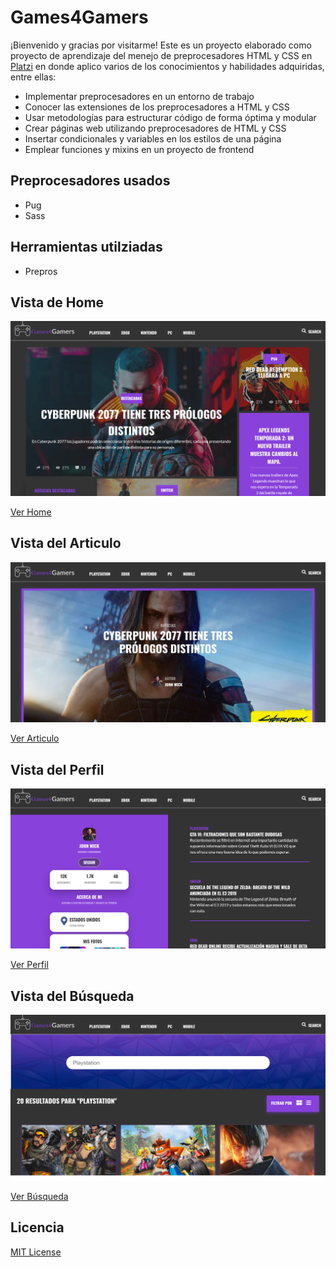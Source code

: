 # Games4Gamers

¡Bienvenido y gracias por visitarme! Este es un proyecto elaborado como proyecto de aprendizaje del menejo de preprocesadores HTML y CSS en [Platzi](https://platzi.com/cursos/preprocesadores/) en donde aplico varios de los conocimientos y habilidades adquiridas, entre ellas:

- Implementar preprocesadores en un entorno de trabajo
- Conocer las extensiones de los preprocesadores a HTML y CSS
- Usar metodologías para estructurar código de forma óptima y modular
- Crear páginas web utilizando preprocesadores de HTML y CSS
- Insertar condicionales y variables en los estilos de una página
- Emplear funciones y mixins en un proyecto de frontend

## Preprocesadores usados

- Pug
- Sass

## Herramientas utilziadas

- Prepros

## Vista de Home

![Home Preview](./.readme-static/principal.png)

[Ver Home](https://diegoalesco95.github.io/Games4Gamers/G4G-principal.html)

## Vista del Articulo

![Articulo Preview](./.readme-static/articulo.png)

[Ver Articulo](https://diegoalesco95.github.io/Games4Gamers/G4G-articulo.html)

## Vista del Perfil

![Perfil Preview](./.readme-static/perfil.png)

[Ver Perfil](https://diegoalesco95.github.io/Games4Gamers/G4G-perfil.html)

## Vista del Búsqueda

![Búsqueda Preview](./.readme-static/busqueda.png)

[Ver Búsqueda](https://diegoalesco95.github.io/Games4Gamers/G4G-busqueda.html)

## Licencia

[MIT License](LICENSE)
